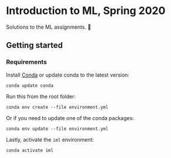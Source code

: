 # Introduction to ML, Spring 2020

Solutions to the ML assignments. 🤖

## Getting started

### Requirements

Install [Conda](https://docs.conda.io/projects/conda/en/latest/user-guide/install/index.html) or update conda to the latest version:

`conda update conda`

Run this from the root folder:

`conda env create --file environment.yml`

Or if you need to update one of the conda packages:

`conda env update --file environment.yml`

Lastly, activate the `iml` environment:

`conda activate iml`
